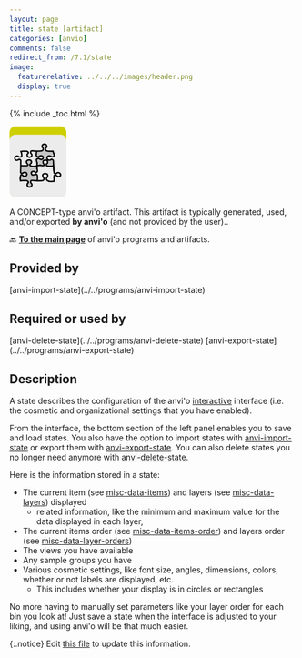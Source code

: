 ```yaml
---
layout: page
title: state [artifact]
categories: [anvio]
comments: false
redirect_from: /7.1/state
image:
  featurerelative: ../../../images/header.png
  display: true
---
```



{% include _toc.html %}


<img src="../../images/icons/CONCEPT.png" alt="CONCEPT" style="width:100px; border:none" />

A CONCEPT-type anvi'o artifact. This artifact is typically generated, used, and/or exported **by anvi'o** (and not provided by the user)..

🔙 **[To the main page](../../)** of anvi'o programs and artifacts.

## Provided by


<p style="text-align: left" markdown="1"><span class="artifact-p">[anvi-import-state](../../programs/anvi-import-state)</span></p>


## Required or used by


<p style="text-align: left" markdown="1"><span class="artifact-r">[anvi-delete-state](../../programs/anvi-delete-state)</span> <span class="artifact-r">[anvi-export-state](../../programs/anvi-export-state)</span></p>


## Description

A state describes the configuration of the anvi'o <span class="artifact-n">[interactive](/software/anvio/help/7.1/artifacts/interactive)</span> interface (i.e. the cosmetic and organizational settings that you have enabled). 

From the interface, the bottom section of the left panel enables you to save and load states. You also have the option to import states with <span class="artifact-n">[anvi-import-state](/software/anvio/help/7.1/programs/anvi-import-state)</span> or export them with <span class="artifact-n">[anvi-export-state](/software/anvio/help/7.1/programs/anvi-export-state)</span>. You can also delete states you no longer need anymore with <span class="artifact-n">[anvi-delete-state](/software/anvio/help/7.1/programs/anvi-delete-state)</span>. 

Here is the information stored in a state:
* The current item (see <span class="artifact-n">[misc-data-items](/software/anvio/help/7.1/artifacts/misc-data-items)</span>) and layers (see <span class="artifact-n">[misc-data-layers](/software/anvio/help/7.1/artifacts/misc-data-layers)</span>) displayed
    * related information, like the minimum and maximum value for the data displayed in each layer, 
* The current items order (see <span class="artifact-n">[misc-data-items-order](/software/anvio/help/7.1/artifacts/misc-data-items-order)</span>) and layers order (see <span class="artifact-n">[misc-data-layer-orders](/software/anvio/help/7.1/artifacts/misc-data-layer-orders)</span>)
* The views you have available 
* Any sample groups you have 
* Various cosmetic settings, like font size, angles, dimensions, colors, whether or not labels are displayed, etc. 
    * This includes whether your display is in circles or rectangles 
    
No more having to manually set parameters like your layer order for each bin you look at! Just save a state when the interface is adjusted to your liking, and using anvi'o will be that much easier. 



{:.notice}
Edit [this file](https://github.com/merenlab/anvio/tree/master/anvio/docs/artifacts/state.md) to update this information.

